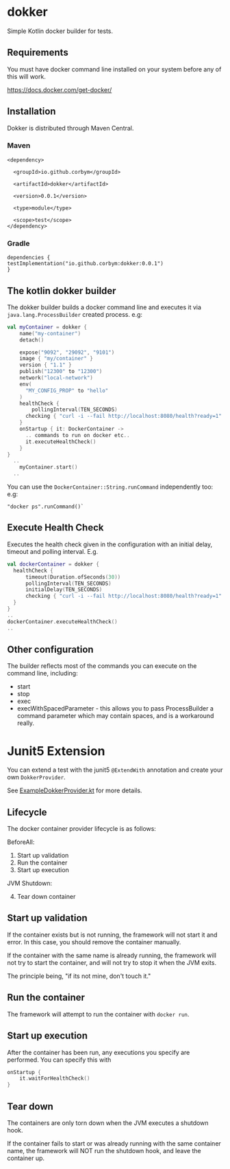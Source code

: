# dokker
Simple Kotlin docker builder for tests.

## Requirements
You must have docker command line installed on your system before any of this will work.

https://docs.docker.com/get-docker/

## Installation 

Dokker is distributed through Maven Central.

### Maven
```
<dependency>

  <groupId>io.github.corbym</groupId>

  <artifactId>dokker</artifactId>

  <version>0.0.1</version>

  <type>module</type>

  <scope>test</scope>
</dependency>
```
### Gradle
```
dependencies {
testImplementation("io.github.corbym:dokker:0.0.1")
}
```
## The kotlin dokker builder

The dokker builder builds a docker command line and executes it via `java.lang.ProcessBuilder` created process.
e.g:

```kotlin
val myContainer = dokker {
    name("my-container")
    detach()

    expose("9092", "29092", "9101")
    image { "my/container" }
    version { "1.1" }
    publish("12300" to "12300")
    network("local-network")
    env(
      "MY_CONFIG_PROP" to "hello"
    )
    healthCheck {
        pollingInterval(TEN_SECONDS)
      checking { "curl -i --fail http://localhost:8080/health?ready=1" to "HTTP/1.1 200 OK" }
    }
    onStartup { it: DockerContainer ->
      .. commands to run on docker etc..
      it.executeHealthCheck()
    }
}
  ..
    myContainer.start()
  ..
```

You can use the `DockerContainer::String.runCommand` independently too:
e.g:
```
"docker ps".runCommand()`
```
## Execute Health Check
Executes the health check given in the configuration with an initial delay, timeout and polling interval. E.g.

```kotlin
val dockerContainer = dokker {
  healthCheck {
      timeout(Duration.ofSeconds(30))
      pollingInterval(TEN_SECONDS)
      initialDelay(TEN_SECONDS)
      checking { "curl -i --fail http://localhost:8080/health?ready=1" to "HTTP/1.1 200 OK" }
  }
}
.. 
dockerContainer.executeHealthCheck()
..
```
## Other configuration

The builder reflects most of the commands you can execute on the command line, including:

* start
* stop
* exec
* execWithSpacedParameter - this allows you to pass ProcessBuilder a command parameter which may contain spaces, and is a workaround really.  

# Junit5 Extension
You can extend a test with the junit5 `@ExtendWith` annotation and create your own `DokkerProvider`.

See [ExampleDokkerProvider.kt](src/test/kotlin/io/github/corbym/junit5/ExampleDokkerProvider.kt) for more details.

## Lifecycle

The docker container provider lifecycle is as follows:

BeforeAll:

1. Start up validation
2. Run the container
3. Start up execution

JVM Shutdown:

4. Tear down container

## Start up validation

If the container exists but is not running, the framework will not start it and error.
In this case, you should remove the container manually.

If the container with the same name is already running, the framework will not try to start the container, and will not try to
stop it when the JVM exits.

The principle being, "if its not mine, don't touch it."

## Run the container

The framework will attempt to run the container with `docker run`.

## Start up execution

After the container has been run, any executions you specify are performed. You can specify this with

```kotlin
onStartup {
    it.waitForHealthCheck()
}
```
## Tear down

The containers are only torn down when the JVM executes a shutdown hook.

If the container fails to start or was already running with the same container name, the framework will NOT run the shutdown hook, and leave the container up.
